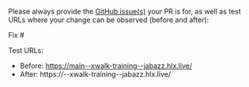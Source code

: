 Please always provide the [GitHub issue(s)](../issues) your PR is for, as well as test URLs where your change can be observed (before and after):

Fix #<gh-issue-id>

Test URLs:
- Before: https://main--xwalk-training--jabazz.hlx.live/
- After: https://<branch>--xwalk-training--jabazz.hlx.live/
